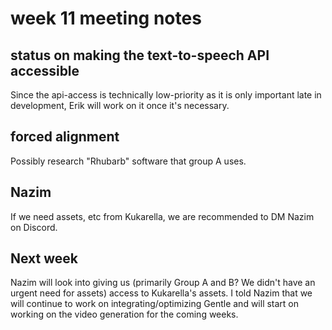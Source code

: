 # week 11 meeting notes

## status on making the text-to-speech API accessible
Since the api-access is technically low-priority as it is only important late in development, Erik will work on it once it's necessary.

## forced alignment
Possibly research "Rhubarb" software that group A uses.

## Nazim
If we need assets, etc from Kukarella, we are recommended to DM Nazim on Discord.

## Next week
Nazim will look into giving us (primarily Group A and B? We didn't have an urgent need for assets) access to Kukarella's assets.
I told Nazim that we will continue to work on integrating/optimizing Gentle and will start on working on the video generation for the coming weeks.